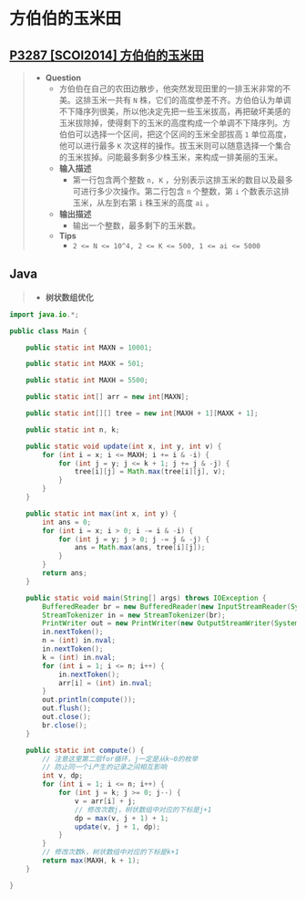 # 方伯伯的玉米田

## [P3287 [SCOI2014] 方伯伯的玉米田](https://www.luogu.com.cn/problem/P3287)

> - **Question**
>   - 方伯伯在自己的农田边散步，他突然发现田里的一排玉米非常的不美。这排玉米一共有 `N` 株，它们的高度参差不齐。方伯伯认为单调不下降序列很美，所以他决定先把一些玉米拔高，再把破坏美感的玉米拔除掉，使得剩下的玉米的高度构成一个单调不下降序列。方伯伯可以选择一个区间，把这个区间的玉米全部拔高 `1` 单位高度，他可以进行最多 `K` 次这样的操作。拔玉米则可以随意选择一个集合的玉米拔掉。问能最多剩多少株玉米，来构成一排美丽的玉米。
>   - **输入描述**
>     - 第一行包含两个整数 `n, K` ，分别表示这排玉米的数目以及最多可进行多少次操作。第二行包含 `n` 个整数，第 `i` 个数表示这排玉米，从左到右第 `i` 株玉米的高度 `ai` 。
>   - **输出描述**
>     - 输出一个整数，最多剩下的玉米数。
>   - **Tips**
>     - `2 <= N <= 10^4, 2 <= K <= 500, 1 <= ai <= 5000`

## Java

> - **树状数组优化**

```java
import java.io.*;

public class Main {

    public static int MAXN = 10001;

    public static int MAXK = 501;

    public static int MAXH = 5500;

    public static int[] arr = new int[MAXN];

    public static int[][] tree = new int[MAXH + 1][MAXK + 1];

    public static int n, k;

    public static void update(int x, int y, int v) {
        for (int i = x; i <= MAXH; i += i & -i) {
            for (int j = y; j <= k + 1; j += j & -j) {
                tree[i][j] = Math.max(tree[i][j], v);
            }
        }
    }

    public static int max(int x, int y) {
        int ans = 0;
        for (int i = x; i > 0; i -= i & -i) {
            for (int j = y; j > 0; j -= j & -j) {
                ans = Math.max(ans, tree[i][j]);
            }
        }
        return ans;
    }

    public static void main(String[] args) throws IOException {
        BufferedReader br = new BufferedReader(new InputStreamReader(System.in));
        StreamTokenizer in = new StreamTokenizer(br);
        PrintWriter out = new PrintWriter(new OutputStreamWriter(System.out));
        in.nextToken();
        n = (int) in.nval;
        in.nextToken();
        k = (int) in.nval;
        for (int i = 1; i <= n; i++) {
            in.nextToken();
            arr[i] = (int) in.nval;
        }
        out.println(compute());
        out.flush();
        out.close();
        br.close();
    }

    public static int compute() {
        // 注意这里第二层for循环，j一定是从k~0的枚举
        // 防止同一个i产生的记录之间相互影响
        int v, dp;
        for (int i = 1; i <= n; i++) {
            for (int j = k; j >= 0; j--) {
                v = arr[i] + j;
                // 修改次数j，树状数组中对应的下标是j+1
                dp = max(v, j + 1) + 1;
                update(v, j + 1, dp);
            }
        }
        // 修改次数k，树状数组中对应的下标是k+1
        return max(MAXH, k + 1);
    }

}
```
